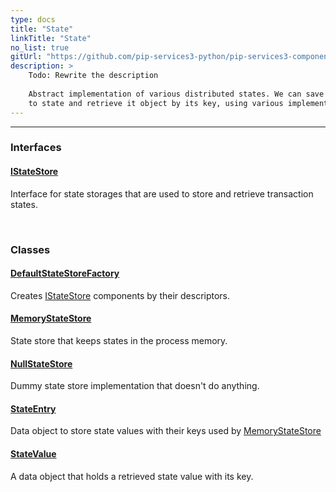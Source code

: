 ```yaml
---
type: docs
title: "State"
linkTitle: "State"
no_list: true
gitUrl: "https://github.com/pip-services3-python/pip-services3-components-python"
description: >
    Todo: Rewrite the description
    
    Abstract implementation of various distributed states. We can save an object 
    to state and retrieve it object by its key, using various implementations.  
---
```

---

<div class="module-body"> 

### Interfaces

#### [IStateStore](istate_store)
Interface for state storages that are used to store and retrieve transaction states.

<br>

### Classes

#### [DefaultStateStoreFactory](default_state_store_factory)
Creates [IStateStore](istate_store) components by their descriptors.

#### [MemoryStateStore](memory_state_store)
State store that keeps states in the process memory.

#### [NullStateStore](null_state_store)
Dummy state store implementation that doesn't do anything.

#### [StateEntry](state_entry)
Data object to store state values with their keys used by [MemoryStateStore](memory_state_store)

#### [StateValue](state_value)
A data object that holds a retrieved state value with its key.


</div>

